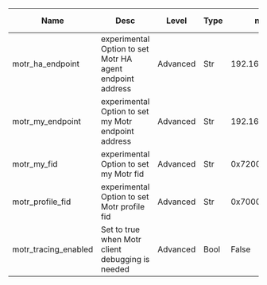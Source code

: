 | Name | Desc | Level | Type | non-Daemon Default | Daemon Default | Min | Max | Valid Values | verbatim | See also | Flags | Services | Validator | Long Desc | Tags |
| --- | --- | --- | --- | --- | --- | --- | --- | --- | --- | --- | --- | --- | --- | --- | --- |
| <span id="SP_motr_ha_endpoint">motr_ha_endpoint</span> |  experimental Option to set Motr HA agent endpoint address | Advanced | Str | 192.168.180.182@tcp:12345:1:1 |  |  |  |  |  |  |  | rgw |  | example value 192.168.180.182@tcp:12345:1:1 |  |
| <span id="SP_motr_my_endpoint">motr_my_endpoint</span> |  experimental Option to set my Motr endpoint address | Advanced | Str | 192.168.180.182@tcp:12345:4:1 |  |  |  |  |  |  |  | rgw |  | example value 192.168.180.182@tcp:12345:4:1 |  |
| <span id="SP_motr_my_fid">motr_my_fid</span> |  experimental Option to set my Motr fid | Advanced | Str | 0x7200000000000001:0x0 |  |  |  |  |  |  |  | rgw |  | example value 0x7200000000000001:0x29 |  |
| <span id="SP_motr_profile_fid">motr_profile_fid</span> |  experimental Option to set Motr profile fid | Advanced | Str | 0x7000000000000001:0x0 |  |  |  |  |  |  |  | rgw |  | example value 0x7000000000000001:0x4f |  |
| <span id="SP_motr_tracing_enabled">motr_tracing_enabled</span> |  Set to true when Motr client debugging is needed | Advanced | Bool | False |  |  |  |  |  |  |  | rgw |  |  |  |
